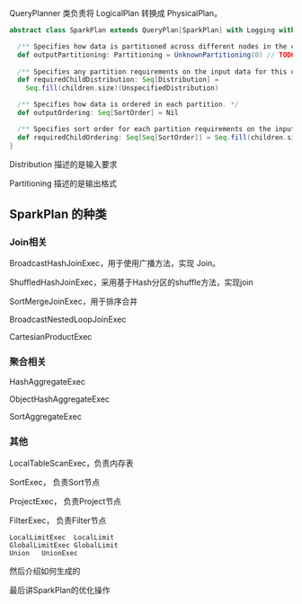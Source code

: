 



QueryPlanner 类负责将 LogicalPlan  转换成 PhysicalPlan。





```scala
abstract class SparkPlan extends QueryPlan[SparkPlan] with Logging with Serializable {

  /** Specifies how data is partitioned across different nodes in the cluster. */
  def outputPartitioning: Partitioning = UnknownPartitioning(0) // TODO: WRONG WIDTH!
  
  /** Specifies any partition requirements on the input data for this operator. */
  def requiredChildDistribution: Seq[Distribution] =
    Seq.fill(children.size)(UnspecifiedDistribution)

  /** Specifies how data is ordered in each partition. */
  def outputOrdering: Seq[SortOrder] = Nil

  /** Specifies sort order for each partition requirements on the input data for this operator. */
  def requiredChildOrdering: Seq[Seq[SortOrder]] = Seq.fill(children.size)(Nil)
}
```





Distribution 描述的是输入要求

Partitioning 描述的是输出格式









## SparkPlan 的种类



### Join相关

BroadcastHashJoinExec，用于使用广播方法，实现 Join。

ShuffledHashJoinExec，采用基于Hash分区的shuffle方法，实现join

SortMergeJoinExec，用于排序合并

BroadcastNestedLoopJoinExec

CartesianProductExec



### 聚合相关

HashAggregateExec

ObjectHashAggregateExec

SortAggregateExec





### 其他

LocalTableScanExec，负责内存表

SortExec， 负责Sort节点

ProjectExec， 负责Project节点

FilterExec， 负责Filter节点







```
LocalLimitExec	LocalLimit
GlobalLimitExec	GlobalLimit
Union	UnionExec

```

然后介绍如何生成的





最后讲SparkPlan的优化操作